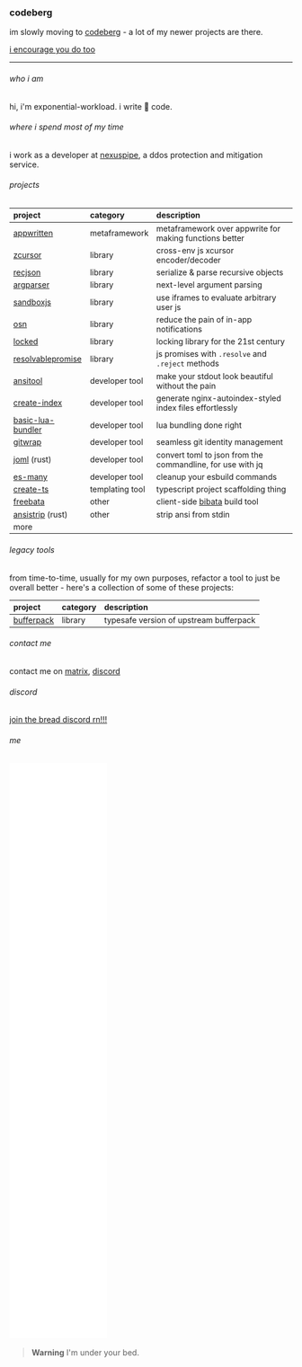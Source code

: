 ### codeberg

im slowly moving to [codeberg](https://codeberg.org/Expo) - a lot of my newer projects are there.

[i encourage you do too](https://giveupgithub.org)

---

###### who i am
hi, i'm exponential-workload. i write 🍝 code.

###### where i spend most of my time
i work as a developer at [nexuspipe](https://nexuspipe.com), a ddos protection and mitigation service.

###### projects

| project                                                                   |  category       | description                                                 |
| :------------------------------------------------------------------------ | :-------------- | :---------------------------------------------------------- |
| [appwritten](https://cbu.expo.moe/Written)                                | metaframework   | metaframework over appwrite for making functions better     |
| [zcursor](https://cbu.expo.moe/zcursorjs)                                 | library         | cross-env js xcursor encoder/decoder                        |
| [recjson](https://github.com/Exponential-Workload/recjson)                | library         | serialize & parse recursive objects                         |
| [argparser](https://github.com/Exponential-Workload/argparser)            | library         | next-level argument parsing                                 |
| [sandboxjs](https://cbu.expo.moe/sbjs)                                    | library         | use iframes to evaluate arbitrary user js                   |
| [osn](https://github.com/Exponential-Workload/osn)                        | library         | reduce the pain of in-app notifications                     |
| [locked](https://devtools-src-pkg.expo.moe/locked)                        | library         | locking library for the 21st century                        |
| [resolvablepromise](https://devtools-src-pkg.expo.moe/resolvablepromise)  | library         | js promises with `.resolve` and `.reject` methods           |
| [ansitool](https://github.com/Exponential-Workload/AnsiTool)              | developer tool  | make your stdout look beautiful without the pain            |
| [create-index](https://github.com/Exponential-Workload/create-index)      | developer tool  | generate nginx-autoindex-styled index files effortlessly    |
| [basic-lua-bundler](https://github.com/BreadCity/blb)                     | developer tool  | lua bundling done right                                     |
| [gitwrap](https://cbu.expo.moe/gitwrap)                                   | developer tool  | seamless git identity management                            |
| [joml](https://cbu.expo.moe/joml) (rust)                                  | developer tool  | convert toml to json from the commandline, for use with jq  |
| [es-many](https://devtools-src.expo.moe/packages/@3xpo/es-many)           | developer tool  | cleanup your esbuild commands                               |
| [create-ts](https://github.com/Exponential-Workload/create-ts)            | templating tool | typescript project scaffolding thing                        |
| [freebata](https://github.com/Exponential-Workload/freebata)              | other           | client-side [bibata](https://bibata.live) build tool        |
| [ansistrip](https://cbu.expo.moe/ansistrip) (rust)                        | other           | strip ansi from stdin                                       |
| more                                                                      |                 |                                                             |

###### legacy tools
from time-to-time, usually for my own purposes, refactor a tool to just be overall better - here's a collection of some of these projects:

| project                                                                   |  category       | description                                                 |
| :------------------------------------------------------------------------ | :-------------- | :---------------------------------------------------------- |
| [bufferpack](https://cbu.expo.moe/bufferpack)                        | library         | typesafe version of upstream bufferpack                     |

###### contact me

contact me on [matrix](https://matrix.to/#/@3xpo:matrix.org), [discord](https://cord.breadhub.cc)

###### discord

[join the bread discord rn!!!](https://cord.breadhub.cc)

###### me

[![](https://raw.githubusercontent.com/Exponential-Workload/Exponential-Workload/main/github-metrics.svg)](https://cbu.expo.moe)

> **Warning**
I'm under your bed.
